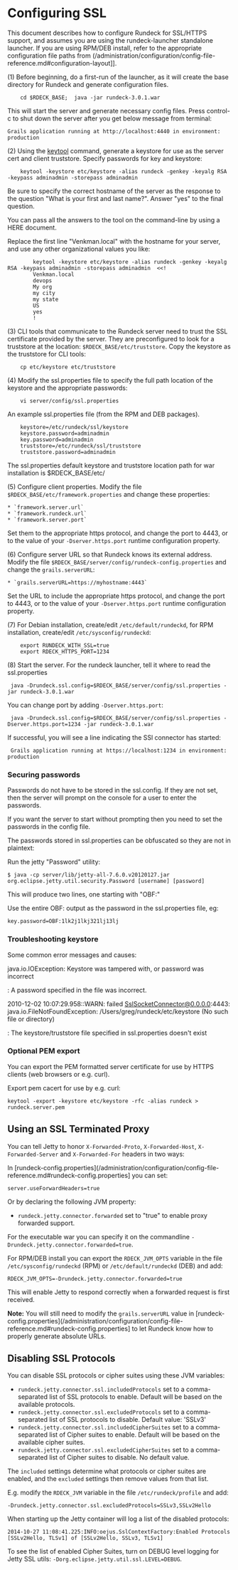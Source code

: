 # Configuring SSL

This document describes how to configure Rundeck for SSL/HTTPS support, and assumes you are using the rundeck-launcher standalone launcher. If you are using RPM/DEB install, refer to the appropriate configuration file paths from (/administration/configuration/config-file-reference.md#configuration-layout]].

(1) Before beginning, do a first-run of the launcher, as it will create the base directory for Rundeck and generate configuration files.

        cd $RDECK_BASE;  java -jar rundeck-3.0.1.war

This will start the server and generate necessary config files. Press control-c to shut down the server after you get below message from terminal:

    Grails application running at http://localhost:4440 in environment: production

(2) Using the [keytool] command, generate a keystore for use as the server cert and client truststore. Specify passwords for key and keystore:

[keytool]: https://linux.die.net/man/1/keytool-java-1.6.0-openjdk

        keytool -keystore etc/keystore -alias rundeck -genkey -keyalg RSA -keypass adminadmin -storepass adminadmin

Be sure to specify the correct hostname of the server as the response to the question "What is your first and last name?". Answer "yes" to the final question.

You can pass all the answers to the tool on the command-line by using a HERE document.

Replace the first line "Venkman.local" with the hostname for your server, and use any other organizational values you like:

            keytool -keystore etc/keystore -alias rundeck -genkey -keyalg RSA -keypass adminadmin -storepass adminadmin  <<!
            Venkman.local
            devops
            My org
            my city
            my state
            US
            yes
            !

(3) CLI tools that communicate to the Rundeck server need to trust the SSL certificate provided by the server. They are preconfigured to look for a truststore at the location:
`$RDECK_BASE/etc/truststore`. Copy the keystore as the truststore for CLI tools:

        cp etc/keystore etc/truststore

(4) Modify the ssl.properties file to specify the full path location of the keystore and the appropriate passwords:

        vi server/config/ssl.properties

An example ssl.properties file (from the RPM and DEB packages).

        keystore=/etc/rundeck/ssl/keystore
        keystore.password=adminadmin
        key.password=adminadmin
        truststore=/etc/rundeck/ssl/truststore
        truststore.password=adminadmin

The ssl.properties default keystore and truststore location path for war installation is \$RDECK_BASE/etc/

(5) Configure client properties. Modify the file
`$RDECK_BASE/etc/framework.properties` and change these properties:

    * `framework.server.url`
    * `framework.rundeck.url`
    * `framework.server.port`

Set them to the appropriate https protocol, and change the port to 4443, or to the value of your `-Dserver.https.port` runtime configuration property.

(6) Configure server URL so that Rundeck knows its external address. Modify the file `$RDECK_BASE/server/config/rundeck-config.properties` and change the `grails.serverURL`:

    * `grails.serverURL=https://myhostname:4443`

Set the URL to include the appropriate https protocol, and change the port to 4443, or to the value of your `-Dserver.https.port` runtime configuration property.

(7) For Debian installation, create/edit `/etc/default/rundeckd`, for RPM installation, create/edit `/etc/sysconfig/rundeckd`:

        export RUNDECK_WITH_SSL=true
        export RDECK_HTTPS_PORT=1234

(8) Start the server. For the rundeck launcher, tell it where to read the ssl.properties

     java -Drundeck.ssl.config=$RDECK_BASE/server/config/ssl.properties -jar rundeck-3.0.1.war

You can change port by adding `-Dserver.https.port`:

     java -Drundeck.ssl.config=$RDECK_BASE/server/config/ssl.properties -Dserver.https.port=1234 -jar rundeck-3.0.1.war

If successful, you will see a line indicating the SSl connector has started:

     Grails application running at https://localhost:1234 in environment: production

### Securing passwords

Passwords do not have to be stored in the ssl.config. If they are not set, then the server will prompt on the console for a user to enter the passwords.

If you want the server to start without prompting then you need to set the passwords in the config file.

The passwords stored in ssl.properties can be obfuscated so they are not in plaintext:

Run the jetty "Password" utility:

    $ java -cp server/lib/jetty-all-7.6.0.v20120127.jar org.eclipse.jetty.util.security.Password [username] [password]

This will produce two lines, one starting with "OBF:"

Use the entire OBF: output as the password in the ssl.properties file, eg:

    key.password=OBF:1lk2j1lkj321lj13lj

### Troubleshooting keystore

Some common error messages and causes:

java.io.IOException: Keystore was tampered with, or password was incorrect

: A password specified in the file was incorrect.

2010-12-02 10:07:29.958::WARN: failed SslSocketConnector@0.0.0.0:4443: java.io.FileNotFoundException: /Users/greg/rundeck/etc/keystore (No such file or directory)

: The keystore/truststore file specified in ssl.properties doesn't exist

### Optional PEM export

You can export the PEM formatted server certificate for use by HTTPS clients (web browsers or e.g. curl).

Export pem cacert for use by e.g. curl:

    keytool -export -keystore etc/keystore -rfc -alias rundeck > rundeck.server.pem

## Using an SSL Terminated Proxy

You can tell Jetty to honor
`X-Forwarded-Proto`, `X-Forwarded-Host`,
`X-Forwarded-Server` and `X-Forwarded-For` headers in two ways:

In [rundeck-config.properties](/administration/configuration/config-file-reference.md#rundeck-config.properties] you can set:

    server.useForwardHeaders=true

Or by declaring the following JVM property:

- `rundeck.jetty.connector.forwarded` set to "true" to enable proxy forwarded support.

For the executable war you can specify it on the commandline `-Drundeck.jetty.connector.forwarded=true`.

For RPM/DEB install you can export the `RDECK_JVM_OPTS` variable in the file `/etc/sysconfig/rundeckd` (RPM) or `/etc/default/rundeckd` (DEB) and add:

    RDECK_JVM_OPTS=-Drundeck.jetty.connector.forwarded=true

This will enable Jetty to respond correctly when a forwarded request is first received.

**Note:** You will still need to modify the `grails.serverURL` value in [rundeck-config.properties](/administration/configuration/config-file-reference.md#rundeck-config.properties] to let Rundeck know how to properly generate absolute URLs.

## Disabling SSL Protocols

You can disable SSL protocols or cipher suites using these JVM variables:

- `rundeck.jetty.connector.ssl.includedProtocols` set to a comma-separated list of SSL protocols to enable. Default will be based on the available protocols.
- `rundeck.jetty.connector.ssl.excludedProtocols` set to a comma-separated list of SSL protocols to disable. Default value: 'SSLv3'
- `rundeck.jetty.connector.ssl.includedCipherSuites` set to a comma-separated list of Cipher suites to enable. Default will be based on the available cipher suites.
- `rundeck.jetty.connector.ssl.excludedCipherSuites` set to a comma-separated list of Cipher suites to disable. No default value.

The `included` settings determine what protocols or cipher suites are enabled, and the `excluded` settings then remove values from that list.

E.g. modify the `RDECK_JVM` variable in the file `/etc/rundeck/profile` and add:

    -Drundeck.jetty.connector.ssl.excludedProtocols=SSLv3,SSLv2Hello

When starting up the Jetty container will log a list of the disabled protocols:

    2014-10-27 11:08:41.225:INFO:oejus.SslContextFactory:Enabled Protocols [SSLv2Hello, TLSv1] of [SSLv2Hello, SSLv3, TLSv1]

To see the list of enabled Cipher Suites, turn on DEBUG level logging for Jetty SSL utils: `-Dorg.eclipse.jetty.util.ssl.LEVEL=DEBUG`.

